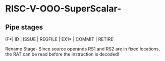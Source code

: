# RISC-V-OOO-SuperScalar-
## Pipe stages

IF*| ID | ISSUE | REGFILE | EX1* | COMMIT | RETIRE 

Rename Stage-
  Since source operands RS1 and RS2 are in fixed locations, the RAT can be read before the instruction is decoded!

